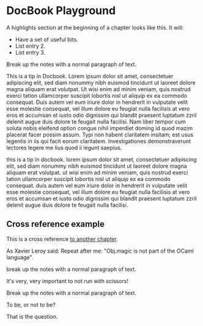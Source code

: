# DocBook Playground

<highlights>

A highlights section at the beginning of a chapter looks like this. It will:

* Have a set of useful bits.
* List entry 2.
* List entry 3.

</highlights>

Break up the notes with a normal paragraph of text.

<tip>

This is a tip in Docbook. Lorem ipsum dolor sit amet, consectetuer adipiscing
elit, sed diam nonummy nibh euismod tincidunt ut laoreet dolore magna aliquam
erat volutpat. Ut wisi enim ad minim veniam, quis nostrud exerci tation
ullamcorper suscipit lobortis nisl ut aliquip ex ea commodo consequat. Duis
autem vel eum iriure dolor in hendrerit in vulputate velit esse molestie
consequat, vel illum dolore eu feugiat nulla facilisis at vero eros et accumsan
et iusto odio dignissim qui blandit praesent luptatum zzril delenit augue duis
dolore te feugait nulla facilisi. Nam liber tempor cum soluta nobis eleifend
option congue nihil imperdiet doming id quod mazim placerat facer possim assum.
Typi non habent claritatem insitam; est usus legentis in iis qui facit eorum
claritatem. Investigationes demonstraverunt lectores legere me lius quod ii
legunt saepius.

</tip>

<note>
<title>this is a note title</title>

this is a tip in docbook. lorem ipsum dolor sit amet, consectetuer adipiscing
elit, sed diam nonummy nibh euismod tincidunt ut laoreet dolore magna aliquam
erat volutpat. ut wisi enim ad minim veniam, quis nostrud exerci tation
ullamcorper suscipit lobortis nisl ut aliquip ex ea commodo consequat. duis
autem vel eum iriure dolor in hendrerit in vulputate velit esse molestie
consequat, vel illum dolore eu feugiat nulla facilisis at vero eros et accumsan
et iusto odio dignissim qui blandit praesent luptatum zzril delenit augue duis
dolore te feugait nulla facilisi.

</note>

## Cross reference example

This is a cross reference [to another chapter](#variables-and-functions).

<important>
<title>Don't use Obj.magic!</title>

As Xavier Leroy said: <quote>Repeat after me: "Obj.magic is not part of the OCaml language"</quote>.

</important>

break up the notes with a normal paragraph of text.

<caution>
<title>This is a warning</title>

It's very, very important to not run with scissors!

</caution>

Break up the notes with a normal paragraph of text.

<qandaset defaultlabel='qanda'>
<qandaentry>
<question>

To be, or not to be?

</question>
<answer>

That is the question.

</answer>
</qandaentry>
</qandaset>
